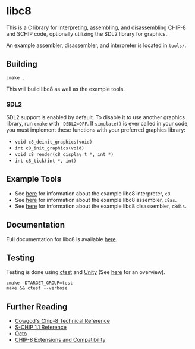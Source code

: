 # libc8

This is a C library for interpreting, assembling, and disassembling CHIP-8 and
SCHIP code, optionally utilizing the SDL2 library for graphics.

An example assembler, disassembler, and interpreter is located in `tools/`.

## Building

```
cmake .
```

This will build libc8 as well as the example tools.

### SDL2

SDL2 support is enabled by default. To disable it to use another graphics
library, run `cmake` with `-DSDL2=OFF`. If `simulate()` is ever called in your
code, you must implement these functions with your preferred graphics library:

* `void c8_deinit_graphics(void)`
* `int c8_init_graphics(void)`
* `void c8_render(c8_display_t *, int *)`
* `int c8_tick(int *, int)`

## Example Tools

* See [here](doc/c8.md) for information about the example libc8 interpreter,
  `c8`.
* See [here](doc/c8as.md) for information about the example libc8 assembler,
  `c8as`.
* See [here](doc/c8dis.md) for information about the example libc8 disassembler,
  `c8dis`.

## Documentation

Full documentation for libc8 is available [here](https://oneill.sh/docs/libc8).

## Testing

Testing is done using
[ctest](https://cmake.org/cmake/help/latest/manual/ctest.1.html) and
[Unity](https://github.com/ThrowTheSwitch/Unity) (See
[here](https://honeytreelabs.com/posts/cmake-unity-integration) for an
overview).

```
cmake -DTARGET_GROUP=test
make && ctest --verbose
```

## Further Reading

* [Cowgod's Chip-8 Technical Reference](http://devernay.free.fr/hacks/chip8/C8TECH10.HTM)
* [S-CHIP 1.1 Reference](http://devernay.free.fr/hacks/chip8/schip.txt)
* [Octo](https://github.com/JohnEarnest/Octo)
* [CHIP-8 Extensions and Compatibility](https://chip-8.github.io/extensions/)
